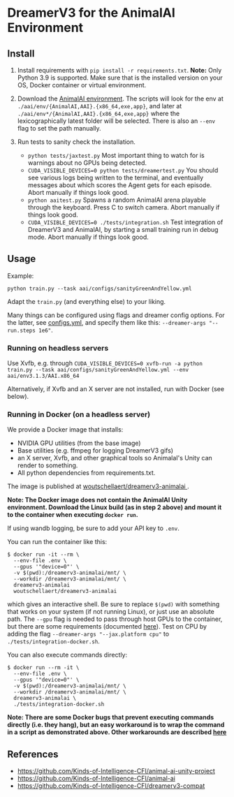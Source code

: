 # DreamerV3 for the AnimalAI Environment

## Install

1. Install requirements with `pip install -r requirements.txt`.
   **Note:** Only Python 3.9 is supported. Make sure that is the installed version on your OS, Docker container or virtual environment.
2. Download the [AnimalAI environment](https://github.com/Kinds-of-Intelligence-CFI/animal-ai#quick-install-please-see-release-for-latest-version-of-aai-3). The scripts will look for the env at `./aai/env/{AnimalAI,AAI}.{x86_64,exe,app}`, and later at `./aai/env*/{AnimalAI,AAI}.{x86_64,exe,app}` where the lexicographically latest folder will be selected. There is also an `--env` flag to set the path manually.
3. Run tests to sanity check the installation.

   - `python tests/jaxtest.py`
     Most important thing to watch for is warnings about no GPUs being detected.
   - `CUDA_VISIBLE_DEVICES=0 python tests/dreamertest.py`
     You should see various logs being written to the terminal, and eventually messages about which scores the Agent gets for each episode. Abort manually if things look good.
   - `python aaitest.py`
     Spawns a random AnimalAI arena playable through the keyboard. Press C to switch camera. Abort manually if things look good.
   - `CUDA_VISIBLE_DEVICES=0 ./tests/integration.sh`
     Test integration of DreamerV3 and AnimalAI, by starting a small training run in debug mode. Abort manually if things look good.

## Usage

Example:

```shell
python train.py --task aai/configs/sanityGreenAndYellow.yml
```

Adapt the `train.py` (and everything else) to your liking.

Many things can be configured using flags and dreamer config options.
For the latter, see [configs.yml](https://github.com/Kinds-of-Intelligence-CFI/dreamerv3-compat/blob/main/dreamerv3/configs.yaml), and specify them like this: `--dreamer-args "--run.steps 1e6"`.

### Running on headless servers

Use Xvfb, e.g. through `CUDA_VISIBLE_DEVICES=0 xvfb-run -a python train.py --task aai/configs/sanityGreenAndYellow.yml --env aai/env3.1.3/AAI.x86_64`

Alternatively, if Xvfb and an X server are not installed, run with Docker (see below).

### Running in Docker (on a headless server)

We provide a Docker image that installs:

- NVIDIA GPU utilities (from the base image)
- Base utilities (e.g. ffmpeg for logging DreamerV3 gifs)
- an X server, Xvfb, and other graphical tools so AnimalaI's Unity can render to something.
- All python dependencies from requirements.txt.

The image is published at [woutschellaert/dreamerv3-animalai
](https://hub.docker.com/r/woutschellaert/dreamerv3-animalai).

**Note: The Docker image does not contain the AnimalAI Unity environment. Download the Linux build (as in step 2 above) and mount it to the container when executing `docker run`.**

If using wandb logging, be sure to add your API key to `.env`.

You can run the container like this:

```shell
$ docker run -it --rm \
  --env-file .env \
  --gpus '"device=0"' \
  -v $(pwd):/dreamerv3-animalai/mnt/ \
  --workdir /dreamerv3-animalai/mnt/ \
  dreamerv3-animalai
  woutschellaert/dreamerv3-animalai
```

which gives an interactive shell. Be sure to replace `$(pwd)` with something that works on your system (if not running Linux), or just use an absolute path. The `--gpu` flag is needed to pass through host GPUs to the container, but there are some requirements (documented [here](https://docs.docker.com/config/containers/resource_constraints/#gpu)). Test on CPU by adding the flag `--dreamer-args "--jax.platform cpu"` to `./tests/integration-docker.sh`.

You can also execute commands directly:

```shell
$ docker run --rm -it \
  --env-file .env \
  --gpus '"device=0"' \
  -v $(pwd):/dreamerv3-animalai/mnt/ \
  --workdir /dreamerv3-animalai/mnt/ \
  dreamerv3-animalai \
  ./tests/integration-docker.sh
```

**Note: There are some Docker bugs that prevent executing commands directly (i.e. they hang), but an easy workaround is to wrap the command in a script as demonstrated above. Other workarounds are described [here](https://stackoverflow.com/questions/41130240/docker-command-wont-work-unless-i-open-an-interactive-bash-terminal.)**

## References

- <https://github.com/Kinds-of-Intelligence-CFI/animal-ai-unity-project>
- <https://github.com/Kinds-of-Intelligence-CFI/animal-ai>
- <https://github.com/Kinds-of-Intelligence-CFI/dreamerv3-compat>

